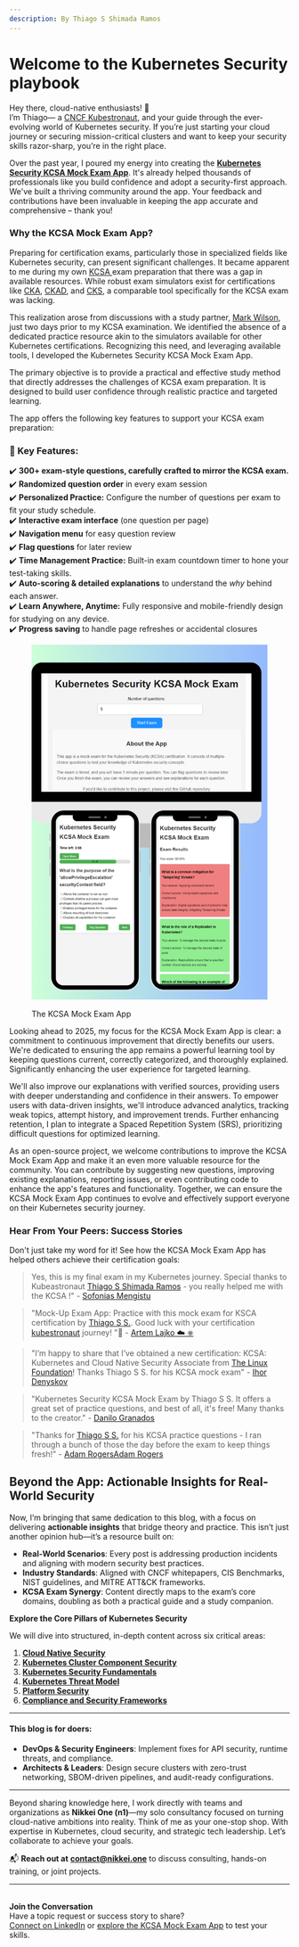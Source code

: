 ```yaml
---
description: By Thiago S Shimada Ramos
---
```


# Welcome to the Kubernetes Security playbook

Hey there, cloud-native enthusiasts! 👋\
I’m Thiago— a [CNCF Kubestronaut](https://www.cncf.io/training/kubestronaut/?p=thiago-sinji-shimada-ramos), and your guide through the ever-evolving world of Kubernetes security. If you’re just starting your cloud journey or securing mission-critical clusters and want to keep your security skills razor-sharp, you’re in the right place.

Over the past year, I poured my energy into creating the [**Kubernetes Security KCSA Mock Exam App**](https://github.com/thiago4go/kubernetes-security-kcsa-mock/). It's already helped thousands of professionals like you build confidence and adopt a security-first approach. We've built a thriving community around the app. Your feedback and contributions have been invaluable in keeping the app accurate and comprehensive – thank you!

### Why the KCSA Mock Exam App?

Preparing for certification exams, particularly those in specialized fields like Kubernetes security, can present significant challenges. It became apparent to me during my own [KCSA ](https://training.linuxfoundation.org/certification/kubernetes-and-cloud-native-security-associate-kcsa/)exam preparation that there was a gap in available resources. While robust exam simulators exist for certifications like [CKA](https://training.linuxfoundation.org/certification/certified-kubernetes-administrator-cka/), [CKAD](https://training.linuxfoundation.org/certification/certified-kubernetes-application-developer-ckad/), and [CKS](https://training.linuxfoundation.org/certification/certified-kubernetes-security-specialist/), a comparable tool specifically for the KCSA exam was lacking.

This realization arose from discussions with a study partner, [Mark Wilson](https://www.linkedin.com/in/m2w/overlay/about-this-profile/), just two days prior to my KCSA examination. We identified the absence of a dedicated practice resource akin to the simulators available for other Kubernetes certifications. Recognizing this need, and leveraging available tools, I developed the Kubernetes Security KCSA Mock Exam App.

The primary objective is to provide a practical and effective study method that directly addresses the challenges of KCSA exam preparation. It is designed to build user confidence through realistic practice and targeted learning.

The app offers the following key features to support your KCSA exam preparation:

### **📌 Key Features:**

✔️ **300+ exam-style questions, carefully crafted to mirror the KCSA exam.**\
✔️ **Randomized question order** in every exam session\
✔️ **Personalized Practice:** Configure the number of questions per exam to fit your study schedule.\
✔️ **Interactive exam interface** (one question per page)\
✔️ **Navigation menu** for easy question review\
✔️ **Flag questions** for later review\
✔️ **Time Management Practice:** Built-in exam countdown timer to hone your test-taking skills.\
✔️ **Auto-scoring & detailed explanations** to understand the _why_ behind each answer.\
✔️ **Learn Anywhere, Anytime:** Fully responsive and mobile-friendly design for studying on any device.\
✔️ **Progress saving** to handle page refreshes or accidental closures

<figure><img src=".gitbook/assets/image (2).png" alt=""><figcaption><p>The KCSA Mock Exam App</p></figcaption></figure>

Looking ahead to 2025, my focus for the KCSA Mock Exam App is clear: a commitment to continuous improvement that directly benefits our users. We're dedicated to ensuring the app remains a powerful learning tool by keeping questions current, correctly categorized, and thoroughly explained. Significantly enhancing the user experience for targeted learning.&#x20;

We'll also improve our explanations with verified sources, providing users with deeper understanding and confidence in their answers. To empower users with data-driven insights, we'll introduce advanced analytics, tracking weak topics, attempt history, and improvement trends. Further enhancing retention, I plan to integrate a Spaced Repetition System (SRS), prioritizing difficult questions for optimized learning.&#x20;

As an open-source project, we welcome contributions to improve the KCSA Mock Exam App and make it an even more valuable resource for the community.  You can contribute by suggesting new questions, improving existing explanations, reporting issues, or even contributing code to enhance the app's features and functionality. Together, we can ensure the KCSA Mock Exam App continues to evolve and effectively support everyone on their Kubernetes security journey.

### Hear From Your Peers: Success Stories

Don't just take my word for it! See how the KCSA Mock Exam App has helped others achieve their certification goals:

> Yes, this is my final exam in my Kubernetes journey. Special thanks to Kubeastronaut [Thiago S Shimada Ramos](https://www.linkedin.com/in/thiago4go?trk=public_post_embed-text) - you really helped me with the KCSA !" - [Sofonias Mengistu ](https://www.linkedin.com/in/sofonias-mengistu-b5394179?trk=public_post_embed_feed-actor-name)

> "Mock-Up Exam App: Practice with this mock exam for KSCA certification by [Thiago S S.](https://www.linkedin.com/in/thiago4go?trk=public_post_embed-text). Good luck with your certification [kubestronaut](https://www.linkedin.com/company/kubestrong?trk=public_post_embed-text) journey! "🚀 - [Artem Lajko ☁️ ⎈ ](https://www.linkedin.com/in/lajko?trk=public_post_embed_feed-actor-name)

> "I’m happy to share that I’ve obtained a new certification: KCSA: Kubernetes and Cloud Native Security Associate from [The Linux Foundation](https://www.linkedin.com/company/the-linux-foundation?trk=public_post_embed-text)! Thanks Thiago S S. for his KCSA mock exam" - [Ihor Denyskov](https://www.linkedin.com/in/ihordenyskov?trk=public_post_embed_feed-actor-name)

> "Kubernetes Security KCSA Mock Exam by Thiago S S. It offers a great set of practice questions, and best of all, it's free! Many thanks to the creator." - [Danilo Granados ](https://www.linkedin.com/in/danilo-granados?trk=public_post_embed_feed-actor-name)

> "Thanks for [Thiago S S.](https://www.linkedin.com/in/thiago4go/) for his KCSA practice questions - I ran through a bunch of those the day before the exam to keep things fresh!" - [Adam RogersAdam Rogers](https://www.linkedin.com/in/adam-rogers-098466258?miniProfileUrn=urn%3Ali%3Afsd_profile%3AACoAAD9tfvQBS8npzVWDmbBP9mdCqqY0QsLBMtg)

## Beyond the App: Actionable Insights for Real-World Security

Now, I’m bringing that same dedication to this blog, with a focus on delivering **actionable insights** that bridge theory and practice. This isn’t just another opinion hub—it’s a resource built on:

* **Real-World Scenarios**: Every post is addressing production incidents and aligning with modern security best practices.
* **Industry Standards**: Aligned with CNCF whitepapers, CIS Benchmarks, NIST guidelines, and MITRE ATT\&CK frameworks.
* **KCSA Exam Synergy**: Content directly maps to the exam’s core domains, doubling as both a practical guide and a study companion.

**Explore the Core Pillars of Kubernetes Security**

We will dive into structured, in-depth content across six critical areas:

1. [**Cloud Native Security**](broken-reference)
2. [**Kubernetes Cluster Component Security**](broken-reference)
3. [**Kubernetes Security Fundamentals**](broken-reference)
4. [**Kubernetes Threat Model**](broken-reference)
5. [**Platform Security**](broken-reference)
6. [**Compliance and Security Frameworks**](broken-reference)

***

#### This blog is for **doers**:

* **DevOps & Security Engineers**: Implement fixes for API security, runtime threats, and compliance.
* **Architects & Leaders**: Design secure clusters with zero-trust networking, SBOM-driven pipelines, and audit-ready configurations.

***

Beyond sharing knowledge here, I work directly with teams and organizations as **Nikkei One (n1)**—my solo consultancy focused on turning cloud-native ambitions into reality. Think of me as your one-stop shop. With expertise in Kubernetes, cloud security, and strategic tech leadership. Let’s collaborate to achieve your goals.

📬 **Reach out at** [**contact@nikkei.one**](mailto:contact@nikkei.one) to discuss consulting, hands-on training, or joint projects.

***

\
**Join the Conversation**\
Have a topic request or success story to share?\
[Connect on LinkedIn](https://www.linkedin.com/in/thiago4go/) or [explore the KCSA Mock Exam App](https://kubernetes-security-kcsa-mock.vercel.app/) to test your skills.
